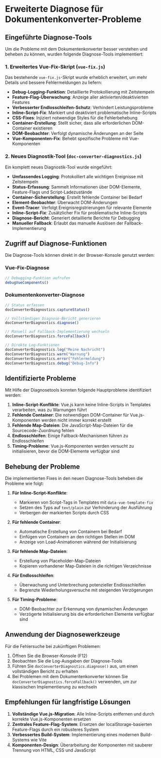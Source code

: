 # Erweiterte Diagnose für Dokumentenkonverter-Probleme

## Eingeführte Diagnose-Tools

Um die Probleme mit dem Dokumentenkonverter besser verstehen und beheben zu können, wurden folgende Diagnose-Tools implementiert:

### 1. Erweitertes Vue-Fix-Skript (`vue-fix.js`)

Das bestehende `vue-fix.js`-Skript wurde erheblich erweitert, um mehr Details und bessere Fehlermeldungen zu liefern:

- **Debug-Logging-Funktion**: Detaillierte Protokollierung mit Zeitstempeln
- **Feature-Flag-Überwachung**: Anzeige aller aktivierten/deaktivierten Features
- **Verbesserter Endlosschleifen-Schutz**: Verhindert Leistungsprobleme
- **Inline-Script-Fix**: Markiert und deaktiviert problematische Inline-Scripts
- **CSS-Fixes**: Injiziert notwendige Styles für die Fehlerbehebung
- **Container-Erstellung**: Stellt sicher, dass alle erforderlichen DOM-Container existieren
- **DOM-Beobachter**: Verfolgt dynamische Änderungen an der Seite
- **Vue-Komponenten-Fix**: Behebt spezifische Probleme mit Vue-Komponenten

### 2. Neues Diagnostik-Tool (`doc-converter-diagnostics.js`)

Ein komplett neues Diagnostik-Tool wurde eingeführt:

- **Umfassendes Logging**: Protokolliert alle wichtigen Ereignisse mit Zeitstempeln
- **Status-Erfassung**: Sammelt Informationen über DOM-Elemente, Feature-Flags und Script-Ladezustände
- **Container-Sicherstellung**: Erstellt fehlende Container bei Bedarf
- **Element-Beobachter**: Überwacht DOM-Änderungen
- **Event-Tracer**: Verfolgt Ereignisregistrierungen für relevante Elemente
- **Inline-Script-Fix**: Zusätzlicher Fix für problematische Inline-Scripts
- **Diagnose-Bericht**: Generiert detaillierte Berichte für Debugging
- **Manueller Fallback**: Erlaubt das manuelle Auslösen der Fallback-Implementierung

## Zugriff auf Diagnose-Funktionen

Die Diagnose-Tools können direkt in der Browser-Konsole genutzt werden:

### Vue-Fix-Diagnose

```javascript
// Debugging-Funktion aufrufen
debugVueComponents()
```

### Dokumentenkonverter-Diagnose

```javascript
// Status erfassen
docConverterDiagnostics.captureStatus()

// Vollständigen Diagnose-Bericht generieren
docConverterDiagnostics.diagnose()

// Manuell auf Fallback-Implementierung wechseln
docConverterDiagnostics.forceFallback()

// Direkte Log-Funktionen
docConverterDiagnostics.log("Meine Nachricht")
docConverterDiagnostics.warn("Warnung")
docConverterDiagnostics.error("Fehlermeldung")
docConverterDiagnostics.debug("Debug-Info")
```

## Identifizierte Probleme

Mit Hilfe der Diagnosetools konnten folgende Hauptprobleme identifiziert werden:

1. **Inline-Script-Konflikte**: Vue.js kann keine Inline-Scripts in Templates verarbeiten, was zu Warnungen führt
2. **Fehlende Container**: Die notwendigen DOM-Container für Vue.js-Komponenten werden nicht immer korrekt erstellt
3. **Fehlende Map-Dateien**: Die JavaScript-Map-Dateien für die Sourcecode-Zuordnung fehlen
4. **Endlosschleifen**: Einige Fallback-Mechanismen führen zu Endlosschleifen
5. **Timing-Probleme**: Vue.js-Komponenten werden versucht zu initialisieren, bevor die DOM-Elemente verfügbar sind

## Behebung der Probleme

Die implementierten Fixes in den neuen Diagnose-Tools beheben die Probleme wie folgt:

1. **Für Inline-Script-Konflikte**:
   - Markieren von Script-Tags in Templates mit `data-vue-template-fix`
   - Setzen des Typs auf `text/plain` zur Verhinderung der Ausführung
   - Verbergen der markierten Scripts durch CSS

2. **Für fehlende Container**:
   - Automatische Erstellung von Containern bei Bedarf
   - Einfügen von Containern an den richtigen Stellen im DOM
   - Anzeige von Load-Animationen während der Initialisierung

3. **Für fehlende Map-Dateien**:
   - Erstellung von Placeholder-Map-Dateien
   - Kopieren vorhandener Map-Dateien in die richtigen Verzeichnisse

4. **Für Endlosschleifen**:
   - Überwachung und Unterbrechung potenzieller Endlosschleifen
   - Begrenzte Wiederholungsversuche mit steigenden Verzögerungen

5. **Für Timing-Probleme**:
   - DOM-Beobachter zur Erkennung von dynamischen Änderungen
   - Verzögerte Initialisierung bis die erforderlichen Elemente verfügbar sind

## Anwendung der Diagnosewerkzeuge

Für die Fehlersuche bei zukünftigen Problemen:

1. Öffnen Sie die Browser-Konsole (F12)
2. Beobachten Sie die Log-Ausgaben der Diagnose-Tools
3. Führen Sie `docConverterDiagnostics.diagnose()` aus, um einen vollständigen Bericht zu erhalten
4. Bei Problemen mit dem Dokumentenkonverter können Sie `docConverterDiagnostics.forceFallback()` verwenden, um zur klassischen Implementierung zu wechseln

## Empfehlungen für langfristige Lösungen

1. **Vollständige Vue.js-Migration**: Alle Inline-Scripts entfernen und durch korrekte Vue.js-Komponenten ersetzen
2. **Zentrales Feature-Flag-System**: Ersetzen der localStorage-basierten Feature-Flags durch ein robusteres System
3. **Verbessertes Build-System**: Implementierung eines modernen Build-Systems wie Vite
4. **Komponenten-Design**: Überarbeitung der Komponenten mit sauberer Trennung von HTML, CSS und JavaScript